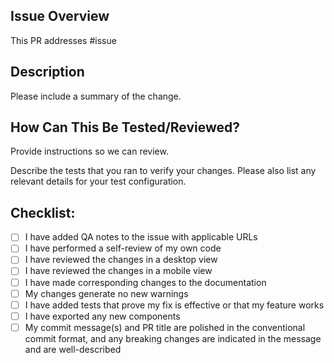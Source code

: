 ## Issue Overview

This PR addresses #issue

## Description

Please include a summary of the change.

## How Can This Be Tested/Reviewed?

Provide instructions so we can review.

Describe the tests that you ran to verify your changes. Please also list any relevant details for your test configuration.

## Checklist:

- [ ] I have added QA notes to the issue with applicable URLs
- [ ] I have performed a self-review of my own code
- [ ] I have reviewed the changes in a desktop view
- [ ] I have reviewed the changes in a mobile view
- [ ] I have made corresponding changes to the documentation
- [ ] My changes generate no new warnings
- [ ] I have added tests that prove my fix is effective or that my feature works
- [ ] I have exported any new components
- [ ] My commit message(s) and PR title are polished in the conventional commit format, and any breaking changes are indicated in the message and are well-described
